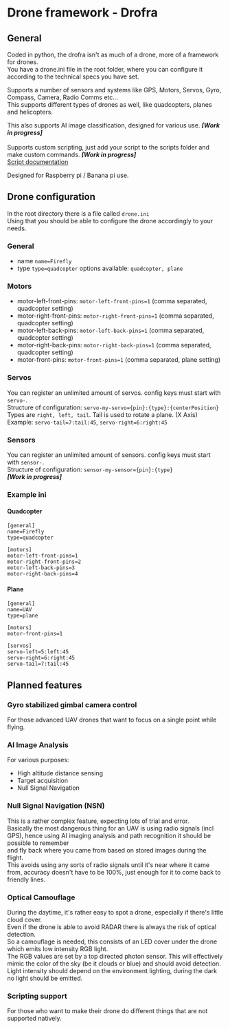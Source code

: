 # Drone framework - Drofra
## General
Coded in python, the drofra isn't as much of a drone, more of a framework for drones.<br>
You have a drone.ini file in the root folder, where you can configure it according to the technical specs you have set.<br>

Supports a number of sensors and systems like GPS, Motors, Servos, Gyro, Compass, Camera, Radio Comms etc...<br>
This supports different types of drones as well, like quadcopters, planes and helicopters.

This also supports AI image classification, designed for various use. ***[Work in progress]***<br><br>
Supports custom scripting, just add your script to the scripts folder and make custom commands. ***[Work in progress]***<br>
[Script documentation](SCRIPT_DOCUMENTATION.md)<br>

Designed for Raspberry pi / Banana pi use.<br>

## Drone configuration
In the root directory there is a file called ```drone.ini```<br>
Using that you should be able to configure the drone accordingly to your needs.
### General
* name ```name=Firefly```
* type ```type=quadcopter``` options available: ```quadcopter, plane```
### Motors
* motor-left-front-pins: ```motor-left-front-pins=1``` (comma separated, quadcopter setting)
* motor-right-front-pins: ```motor-right-front-pins=1``` (comma separated, quadcopter setting)
* motor-left-back-pins: ```motor-left-back-pins=1``` (comma separated, quadcopter setting)
* motor-right-back-pins: ```motor-right-back-pins=1``` (comma separated, quadcopter setting)
* motor-front-pins: ```motor-front-pins=1``` (comma separated, plane setting)
### Servos
You can register an unlimited amount of servos.
config keys must start with ```servo-```. <br>
Structure of configuration: ```servo-my-servo={pin}:{type}:{centerPosition}```<br>
Types are ```right, left, tail```. Tail is used to rotate a plane. (X Axis)<br>
Example: ```servo-tail=7:tail:45```, ```servo-right=6:right:45```
### Sensors
You can register an unlimited amount of sensors.
config keys must start with ```sensor-```. <br>
Structure of configuration: ```sensor-my-sensor={pin}:{type}```<br>
***[Work in progress]***

### Example ini
#### Quadcopter
```
[general]
name=Firefly
type=quadcopter

[motors]
motor-left-front-pins=1
motor-right-front-pins=2
motor-left-back-pins=3
motor-right-back-pins=4
```
#### Plane
```
[general]
name=UAV
type=plane

[motors]
motor-front-pins=1

[servos]
servo-left=5:left:45
servo-right=6:right:45
servo-tail=7:tail:45
```
## Planned features
### Gyro stabilized gimbal camera control
For those advanced UAV drones that want to focus on a single point while flying.
### AI Image Analysis
For various purposes: <br>
* High altitude distance sensing<br>
* Target acquisition<br>
* Null Signal Navigation<br>
### Null Signal Navigation (NSN)
This is a rather complex feature, expecting lots of trial and error. <br>
Basically the most dangerous thing for an UAV is using radio signals (incl GPS), hence using AI imaging analysis and path recognition it should be possible to remember <br>
and fly back where you came from based on stored images during the flight.<br>
This avoids using any sorts of radio signals until it's near where it came from, accuracy doesn't have to be 100%, just enough for it to come back to friendly lines.<br>
### Optical Camouflage
During the daytime, it's rather easy to spot a drone, especially if there's little cloud cover. <br>
Even if the drone is able to avoid RADAR there is always the risk of optical detection.<br>
So a camouflage is needed, this consists of an LED cover under the drone which emits low intensity RGB light.<br>
The RGB values are set by a top directed photon sensor. This will effectively mimic the color of the sky (be it clouds or blue) and should avoid detection.<br>
Light intensity should depend on the environment lighting, during the dark no light should be emitted.
### Scripting support
For those who want to make their drone do different things that are not supported natively.<br>
